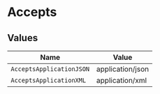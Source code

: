 # Accepts


## Values

| Name                     | Value                    |
| ------------------------ | ------------------------ |
| `AcceptsApplicationJSON` | application/json         |
| `AcceptsApplicationXML`  | application/xml          |